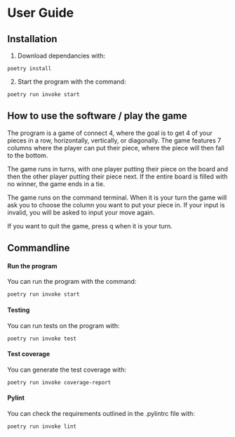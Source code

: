 # User Guide

## Installation

1. Download dependancies with:
```
poetry install
```
2. Start the program with the command:
```
poetry run invoke start
```
## How to use the software / play the game

The program is a game of connect 4, where the goal is to get 4 of your pieces in a row, horizontally, vertically, or diagonally. The game features 7 columns where the player can put their piece, where the piece will then fall to the bottom.

The game runs in turns, with one player putting their piece on the board and then the other player putting their piece next. If the entire board is filled with no winner, the game ends in a tie.

The game runs on the command terminal. When it is your turn the game will ask you to choose the column you want to put your piece in. If your input is invalid, you will be asked to input your move again.

If you want to quit the game, press q when it is your turn.

## Commandline

#### Run the program
You can run the program with the command:
```
poetry run invoke start
```
#### Testing
You can run tests on the program with:
```
poetry run invoke test
```
#### Test coverage
You can generate the test coverage with:
```
poetry run invoke coverage-report
```
#### Pylint
You can check the requirements outlined in the .pylintrc file with:
```
poetry run invoke lint
```
